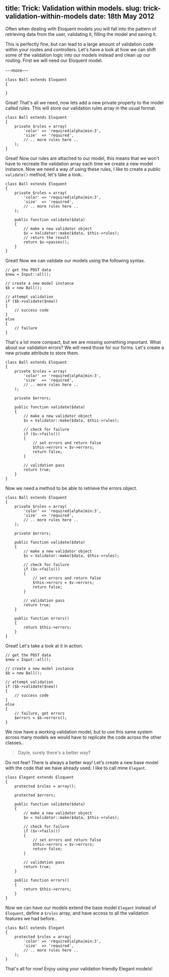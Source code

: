title: Trick: Validation within models.
slug: trick-validation-within-models
date: 18th May 2012
--------
<p>Often when dealing with Eloquent models you will fall into the pattern of retrieving data from the user, validating it, filling the model and saving it.</p>

<p>This is perfectly fine, but can lead to a large amount of validation code within your routes and controllers. Let's have a look at how we can shift some of the validation logic into our models instead and clean up our routing. First we will need our Eloquent model.</p>

---more---

<pre><code>class Ball extends Eloquent
{

}
</code></pre>

<p>Great! That's all we need, now lets add a new private property to the model called rules. This will store our validation rules array in the usual format.</p>

<pre><code>class Ball extends Eloquent
{
    private $rules = array(
        'color' =&gt; 'required|alpha|min:3',
        'size'  =&gt; 'required',
        // .. more rules here ..
    );
}
</code></pre>

<p>Great! Now our rules are attached to our model, this means that we won't have to recreate the validation array each time we create a new model instance. Now we need a way of using these rules, I like to create a public <code>validate()</code> method, let's take a look..</p>

<pre><code>class Ball extends Eloquent
{
    private $rules = array(
        'color' =&gt; 'required|alpha|min:3',
        'size'  =&gt; 'required',
        // .. more rules here ..
    );

    public function validate($data)
    {
        // make a new validator object
        $v = Validator::make($data, $this-&gt;rules);
        // return the result
        return $v-&gt;passes();
    }
}
</code></pre>

<p>Great! Now we can validate our models using the following syntax.</p>

<pre><code>// get the POST data
$new = Input::all();

// create a new model instance
$b = new Ball();

// attempt validation
if ($b-&gt;validate($new))
{
    // success code
}
else
{
    // failure
}
</code></pre>

<p>That's a lot more compact, but we are missing something important. What about our validation errors? We will need those for our forms. Let's create a new private attribute to store them.</p>

<pre><code>class Ball extends Eloquent
{
    private $rules = array(
        'color' =&gt; 'required|alpha|min:3',
        'size'  =&gt; 'required',
        // .. more rules here ..
    );

    private $errors;

    public function validate($data)
    {
        // make a new validator object
        $v = Validator::make($data, $this-&gt;rules);

        // check for failure
        if ($v-&gt;fails())
        {
            // set errors and return false
            $this-&gt;errors = $v-&gt;errors;
            return false;
        }

        // validation pass
        return true;
    }
}
</code></pre>

<p>Now we need a method to be able to retrieve the errors object.</p>

<pre><code>class Ball extends Eloquent
{
    private $rules = array(
        'color' =&gt; 'required|alpha|min:3',
        'size'  =&gt; 'required',
        // .. more rules here ..
    );

    private $errors;

    public function validate($data)
    {
        // make a new validator object
        $v = Validator::make($data, $this-&gt;rules);

        // check for failure
        if ($v-&gt;fails())
        {
            // set errors and return false
            $this-&gt;errors = $v-&gt;errors;
            return false;
        }

        // validation pass
        return true;
    }

    public function errors()
    {
        return $this-&gt;errors;
    }
}
</code></pre>

<p>Great! Let's take a look at it in action.</p>

<pre><code>// get the POST data
$new = Input::all();

// create a new model instance
$b = new Ball();

// attempt validation
if ($b-&gt;validate($new))
{
    // success code
}
else
{
    // failure, get errors
    $errors = $b-&gt;errors();
}
</code></pre>

<p>We now have a working validation model, but to use this same system across many models we would have to replicate the code across the other classes..</p>

<blockquote>
  <p>Dayle, surely there's a better way?</p>
</blockquote>

<p>Do not fear! There is always a better way! Let's create a new base model with the code that we have already used. I like to call mine <code>Elegant</code>.</p>

<pre><code>class Elegant extends Eloquent
{
    protected $rules = array();

    protected $errors;

    public function validate($data)
    {
        // make a new validator object
        $v = Validator::make($data, $this-&gt;rules);

        // check for failure
        if ($v-&gt;fails())
        {
            // set errors and return false
            $this-&gt;errors = $v-&gt;errors;
            return false;
        }

        // validation pass
        return true;
    }

    public function errors()
    {
        return $this-&gt;errors;
    }
}
</code></pre>

<p>Now we can have our models extend the base model <code>Elegant</code> instead of <code>Eloquent</code>, define a <code>$rules</code> array, and have access to all the validation features we had before..</p>

<pre><code>class Ball extends Elegant
{
    protected $rules = array(
        'color' =&gt; 'required|alpha|min:3',
        'size'  =&gt; 'required',
        // .. more rules here ..
    );
}
</code></pre>

<p>That's all for now! Enjoy using your validation friendly Elegant models!</p>
